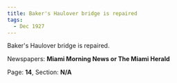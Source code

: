 ```yaml
---  
title: Baker's Haulover bridge is repaired  
tags:  
  - Dec 1927  
---  
```

  
Baker's Haulover bridge is repaired.  
  
Newspapers: **Miami Morning News or The Miami Herald**  
  
Page: **14**, Section: **N/A** 
